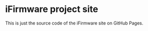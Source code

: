 iFirmware project site
=========

This is just the source code of the iFirmware site on GitHub Pages.
